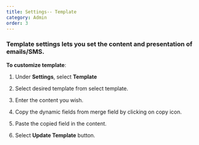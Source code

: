 ```yaml
---
title: Settings-- Template
category: Admin
order: 3
---
```

### Template settings lets you set the content and presentation of emails/SMS.  

**To customize template**: 

1. Under **Settings**, select **Template**  

2. Select desired template from select template. 

3. Enter the content you wish. 

4. Copy the dynamic fields from merge field by clicking on copy icon. 

5. Paste the copied field in the content. 

6. Select **Update Template** button. 

